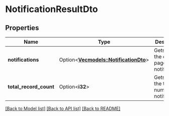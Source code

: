 # NotificationResultDto

## Properties

Name | Type | Description | Notes
------------ | ------------- | ------------- | -------------
**notifications** | Option<[**Vec<models::NotificationDto>**](NotificationDto.md)> | Gets or sets the current page of notifications. | [optional]
**total_record_count** | Option<**i32**> | Gets or sets the total number of notifications. | [optional]

[[Back to Model list]](../README.md#documentation-for-models) [[Back to API list]](../README.md#documentation-for-api-endpoints) [[Back to README]](../README.md)


